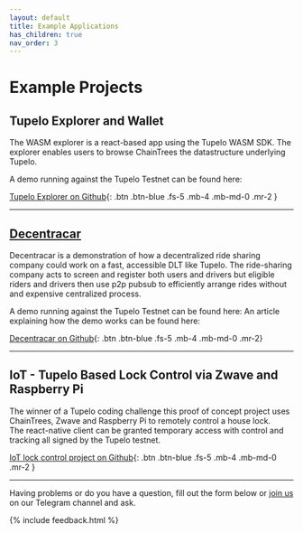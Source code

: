 ```yaml
---
layout: default
title: Example Applications
has_children: true
nav_order: 3
---
```


# Example Projects

## Tupelo Explorer and Wallet

The WASM explorer is a react-based app using the Tupelo WASM SDK.  The explorer
enables users to browse ChainTrees the datastructure underlying Tupelo.

A demo running against the Tupelo Testnet can be found here:


[Tupelo Explorer on Github](https://github.com/quorumcontrol/wasm-explorer){: .btn .btn-blue .fs-5 .mb-4 .mb-md-0 .mr-2 }  

***

## [Decentracar](/examples/decentracar)

Decentracar is a demonstration of how a decentralized ride sharing company could
work on a fast, accessible DLT like Tupelo.  The ride-sharing company acts to
screen and register both users and drivers but eligible riders and drivers then
use p2p pubsub to efficiently arrange rides without and expensive centralized
process.  

A demo running against the Tupelo Testnet can be found here:
An article explaining how the demo works can be found here:

[Decentracar on Github](https://github.com/quorumcontrol/decentracar){: .btn .btn-blue .fs-5 .mb-4 .mb-md-0 .mr-2}  

***

## IoT - Tupelo Based Lock Control via Zwave and Raspberry Pi

The winner of a Tupelo coding challenge this proof of concept project uses
ChainTrees, Zwave and Raspberry Pi to remotely control a house lock.  
The react-native client can be granted temporary access with control and tracking
all signed by the Tupelo testnet.

[IoT lock control project on Github](https://github.com/natemcdowel/tupelo-zwave){: .btn .btn-blue .fs-5 .mb-4 .mb-md-0 .mr-2 }  

***

Having problems or do you have a question, fill out the form below or
<a href="https://t.me/joinchat/IhpojEWjbW9Y7_H81Y7rAA">join us</a>
on our Telegram channel and ask.

{% include feedback.html %}
